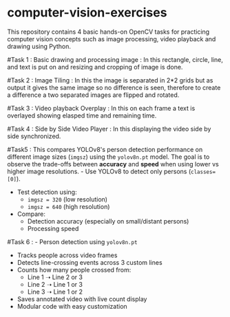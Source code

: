 # computer-vision-exercises
This repository contains 4 basic hands-on OpenCV tasks for practicing computer vision concepts such as image processing, video playback and drawing using Python.

#Task 1 : Basic drawing and processing image : In this rectangle, circle, line, and text is put on and resizing and cropping of image is done.

#Task 2 : Image Tiling : In this the image is separated in 2*2 grids but as output it gives the same image so no difference is seen, therefore to create a difference a two separated images are flipped and rotated.

#Task 3 : Video playback Overplay : In this on each frame a text is overlayed showing elasped time and remaining time.

#Task 4 : Side by Side Video Player : In this displaying the video side by side synchronized.

#Task5 : This compares YOLOv8's person detection performance on different image sizes (`imgsz`) using the `yolov8n.pt` model. The goal is to observe the trade-offs between **accuracy** and **speed** when using lower vs higher image resolutions. - Use YOLOv8 to detect only persons (`classes=[0]`).
- Test detection using:
  - `imgsz = 320` (low resolution)
  - `imgsz = 640` (high resolution)
- Compare:
  - Detection accuracy (especially on small/distant persons)
  - Processing speed

#Task 6 : - Person detection using `yolov8n.pt`
- Tracks people across video frames
- Detects line-crossing events across 3 custom lines
- Counts how many people crossed from:
  - Line 1 ➝ Line 2 or 3
  - Line 2 ➝ Line 1 or 3
  - Line 3 ➝ Line 1 or 2
- Saves annotated video with live count display
- Modular code with easy customization
